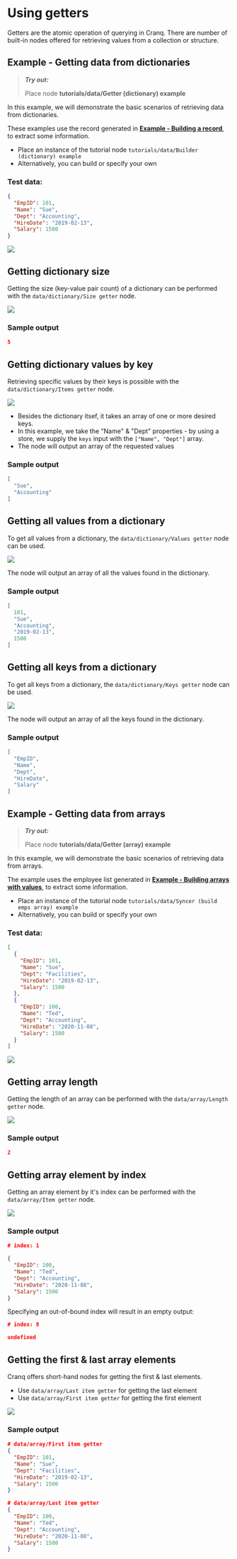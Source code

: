 # Using getters

Getters are the atomic operation of querying in Cranq. There are number of built-in nodes offered for retrieving values from a collection or structure.

## Example - Getting data from dictionaries

> **_Try out:_**
>
> Place node **tutorials/data/Getter (dictionary) example**

In this example, we will demonstrate the basic scenarios of retrieving data from dictionaries.

These examples use the record generated in **[Example - Building a record](../../2_constructing_data/2_2_builders/README.md)**, to extract some information. 
- Place an instance of the tutorial node ```tutorials/data/Builder (dictionary) example```
- Alternatively, you can build or specify your own

### Test data:

```json
{
  "EmpID": 101,
  "Name": "Sue",
  "Dept": "Accounting",
  "HireDate": "2019-02-13",
  "Salary": 1500
}
```

![](images/2021-07-16-15-08-04.png)

## Getting dictionary size

Getting the size (key-value pair count) of a dictionary can be performed with the ```data/dictionary/Size getter``` node.

![](images/2021-07-16-15-11-26.png)

### Sample output

```json
5 
```

## Getting dictionary values by key

Retrieving specific values by their keys is possible with the ```data/dictionary/Items getter``` node. 

![](images/2021-07-16-15-14-11.png)

- Besides the dictionary itsef, it takes an array of one or more desired keys.
- In this example, we take the "Name" & "Dept" properties - by using a store, we supply the ```keys``` input with the ```["Name", "Dept"]``` array.
- The node will output an array of the requested values

### Sample output

```json
[
  "Sue",
  "Accounting"
]
```

## Getting all values from a dictionary

To get all values from a dictionary, the ```data/dictionary/Values getter``` node can be used.

![](images/2021-07-16-15-24-03.png)

The node will output an array of all the values found in the dictionary.

### Sample output

```json
[
  101,
  "Sue",
  "Accounting",
  "2019-02-13",
  1500
]
```

## Getting all keys from a dictionary

To get all keys from a dictionary, the ```data/dictionary/Keys getter``` node can be used.

![](images/2021-07-16-15-27-45.png)

The node will output an array of all the keys found in the dictionary.

### Sample output

```json
[
  "EmpID",
  "Name",
  "Dept",
  "HireDate",
  "Salary"
]
```


## Example - Getting data from arrays

> **_Try out:_**
>
> Place node **tutorials/data/Getter (array) example**

In this example, we will demonstrate the basic scenarios of retrieving data from arrays.

The example uses the employee list generated in **[Example - Building arrays with values](../../2_constructing_data/2_3_syncer_splitter/README.md)**, to extract some information. 
- Place an instance of the tutorial node ```tutorials/data/Syncer (build emps array) example```
- Alternatively, you can build or specify your own

### Test data:

```json
[
  {
    "EmpID": 101,
    "Name": "Sue",
    "Dept": "Facilities",
    "HireDate": "2019-02-13",
    "Salary": 1500
  },
  {
    "EmpID": 100,
    "Name": "Ted",
    "Dept": "Accounting",
    "HireDate": "2020-11-08",
    "Salary": 1500
  }
]
```

![](images/2021-07-16-15-34-01.png)


## Getting array length

Getting the length of an array can be performed with the ```data/array/Length getter``` node.

![](images/2021-07-16-15-48-10.png)

### Sample output

```json
2
```

## Getting array element by index

Getting an array element by it's index can be performed with the ```data/array/Item getter``` node.

![](images/2021-07-16-15-50-13.png)

### Sample output

```json
# index: 1

{
  "EmpID": 100,
  "Name": "Ted",
  "Dept": "Accounting",
  "HireDate": "2020-11-08",
  "Salary": 1500
}
```

Specifying an out-of-bound index will result in an empty output:

```json
# index: 8

undefined 
```

## Getting the first & last array elements

Cranq offers short-hand nodes for getting the first & last elements.
- Use ```data/array/Last item getter``` for getting the last element
- Use ```data/array/First item getter``` for getting the first element

![](images/2021-07-16-15-54-40.png)

### Sample output

```json
# data/array/First item getter
{
  "EmpID": 101,
  "Name": "Sue",
  "Dept": "Facilities",
  "HireDate": "2019-02-13",
  "Salary": 1500
} 

# data/array/Last item getter
{
  "EmpID": 100,
  "Name": "Ted",
  "Dept": "Accounting",
  "HireDate": "2020-11-08",
  "Salary": 1500
}
```


